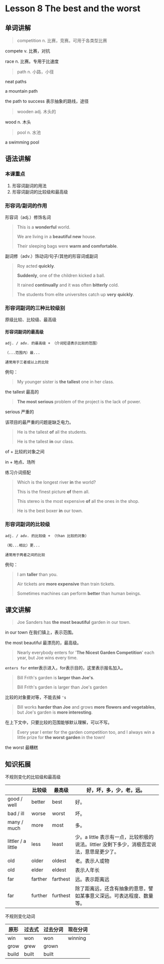 # Lesson 8 The best and the worst

## 单词讲解

> competition n. 比赛，竞赛。可用于各类型比赛

compete v. 比赛，对抗

race n. 比赛。专用于比速度



> path n. 小路，小径

neat paths

a mountain path

the path to success 表示抽象的路线，途径



> wooden adj. 木头的

wood n. 木头



> pool n. 水池

a swimming pool



## 语法讲解

### 本课重点

1. 形容词副词的用法
2. 形容词副词的比较级和最高级



### 形容词/副词的作用

形容词（adj.）修饰名词

> This is a **wonderful** world.
>
> We are living in a **beautiful new** house.
>
> Their sleeping bags were **warm and comfortable**.



副词修（adv.）饰动词/句子/其他的形容词或副词

> Roy acted **quickly**.
>
> **Suddenly**, one of the children kicked a ball.
>
> It rained **continually** and it was often **bitterly** cold.
>
> The students from elite universites catch up **very** **quickly**.



### 形容词副词的三种比较级别

原级比较、比较级、最高级

#### 形容词副词的最高级

```
adj. / adv. 的最高级 + （介词短语表示比较的范围）

（...范围内）最...

通常用于三者或以上的比较
```

例句：

> My younger sister is **the tallest** one in her class.

the tallest 最高的




> **The most serious** problem of the project is the lack of power.

serious 严重的

该项目的最严重的问题是缺乏电力。




> He is the tallest **of** all the students.
>
> He is the tallest **in** our class.

of + 比较的对象之间

in + 地点、场所



练习介词搭配

> Which is the longest river **in** the world?
>
> This is the finest picture **of** them all.
>
> This stereo is the most expensive **of** all the ones in the shop.
>
> He is the best boxer **in** our town.



### 形容词副词的比较级

```
adj. / adv. 的比较级 + （than 比较的对象）

（和...相比）更...

通常用于两者之间的比较
```



例句：

> I am **taller** than you.
>
> Air tickets are **more expensive** than train tickets.
>
> Sometimes machines can perform **better** than human beings.



## 课文讲解

> Joe Sanders has **the most beautiful** garden in our town.

in our town 在我们镇上，表示范围。

the most beautiful 最漂亮的，最高级。



> Nearly everybody enters for '**The Nicest Garden Competition**' each year, but Joe wins every time.

`enters for` enter表示进入，for表示目的，这里表示报名加入。



> Bill Frith's garden is **larger than Joe's**.
>
> Bill Frith's garden is larger than Joe's garden

比较的对象要对等，不能去掉 `'s`



> Bill works **harder than Joe** and grows **more flowers and vegetables**, but Joe's garden is **more interesting**.

在上下文中，只要比较的范围能够默认理解，可以不写。



> Every year I enter for the garden competition too, and I always win a little prize for **the worst garden** in the town!

the worst 最糟糕



## 知识拓展

不规则变化的比较级和最高级

|                    | 比较级  | 最高级   | 好，坏，多，少，老，远。                                     |
| ------------------ | ------- | -------- | ------------------------------------------------------------ |
| good / well        | better  | best     | 好。                                                         |
| bad / ill          | worse   | worst    | 坏。                                                         |
| many / much        | more    | most     | 多。                                                         |
| littler / a little | less    | least    | 少。a little 表示有一点，比较积极的说法。littler 没剩下多少，消极否定说法，意思是更少了。 |
| old                | older   | oldest   | 老。表示人或物                                               |
| old                | elder   | eldest   | 表示人年长                                                   |
| far                | farther | farthest | 远。表示距离远                                               |
| far                | further | furthest | 除了距离远，还含有抽象的意思，譬如某事意义深远。可表达程度、数量等。 |

不规则变化动词

| 原形  | 过去式 | 过去分词 | 现在分词 |
| ----- | ------ | -------- | -------- |
| win   | won    | won      | winning  |
| grow  | grew   | grown    |          |
| build | built  | built    |          |





